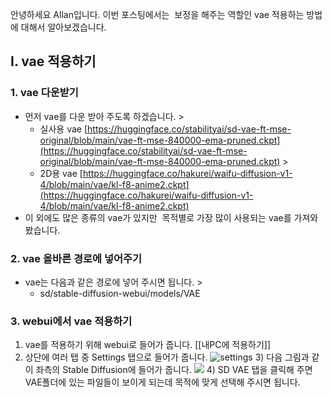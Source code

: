 안녕하세요 Allan입니다. 이번 포스팅에서는  보정을 해주는 역할인 vae 적용하는 방법에 대해서 알아보겠습니다. 
## Ⅰ. vae 적용하기 
### 1. vae 다운받기 
- 먼저 vae를 다운 받아 주도록 하겠습니다. > 
	- 실사용 vae [https://huggingface.co/stabilityai/sd-vae-ft-mse-original/blob/main/vae-ft-mse-840000-ema-pruned.ckpt](https://huggingface.co/stabilityai/sd-vae-ft-mse-original/blob/main/vae-ft-mse-840000-ema-pruned.ckpt) > 
	- 2D용 vae [https://huggingface.co/hakurei/waifu-diffusion-v1-4/blob/main/vae/kl-f8-anime2.ckpt](https://huggingface.co/hakurei/waifu-diffusion-v1-4/blob/main/vae/kl-f8-anime2.ckpt) 
- 이 외에도 많은 종류의 vae가 있지만  목적별로 가장 많이 사용되는 vae를 가져와 봤습니다. 
### 2. vae 올바른 경로에 넣어주기 
- vae는 다음과 같은 경로에 넣어 주시면 됩니다. > 
	- sd/stable-diffusion-webui/models/VAE 
### 3. webui에서 vae 적용하기 
1) vae를 적용하기 위해 webui로 들어가 줍니다. [[내PC에 적용하기]]
2) 상단에 여러 탭 중 Settings 탭으로 들어가 줍니다. 
![settings](https://img1.daumcdn.net/thumb/R1280x0/?scode=mtistory2&fname=https%3A%2F%2Fblog.kakaocdn.net%2Fdn%2F61UAU%2Fbtr3dTR0zMW%2FcJgW6QmQM4ZbQwlBW2JCy0%2Fimg.png) 3) 다음 그림과 같이 좌측의 Stable Diffusion에 들어가 줍니다. ![](https://img1.daumcdn.net/thumb/R1280x0/?scode=mtistory2&fname=https%3A%2F%2Fblog.kakaocdn.net%2Fdn%2FqgkVR%2Fbtr3dcjWIIX%2Fz9sj6he3SSsVbihDPT3QU1%2Fimg.png) 4) SD VAE 탭을 클릭해 주면 VAE폴더에 있는 파일들이 보이게 되는데 목적에 맞게 선택해 주시면 됩니다.